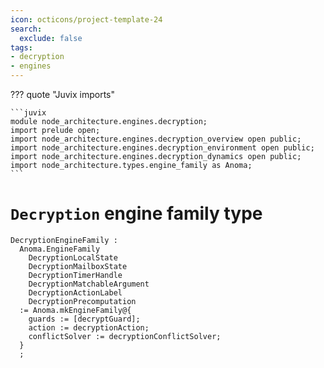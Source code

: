 ```yaml
---
icon: octicons/project-template-24
search:
  exclude: false
tags:
- decryption
- engines
---
```


??? quote "Juvix imports"

    ```juvix
    module node_architecture.engines.decryption;
    import prelude open;
    import node_architecture.engines.decryption_overview open public;
    import node_architecture.engines.decryption_environment open public;
    import node_architecture.engines.decryption_dynamics open public;
    import node_architecture.types.engine_family as Anoma;
    ```

# `Decryption` engine family type

<!-- --8<-- [start:decryption-engine-family] -->
```juvix
DecryptionEngineFamily :
  Anoma.EngineFamily
    DecryptionLocalState
    DecryptionMailboxState
    DecryptionTimerHandle
    DecryptionMatchableArgument
    DecryptionActionLabel
    DecryptionPrecomputation
  := Anoma.mkEngineFamily@{
    guards := [decryptGuard];
    action := decryptionAction;
    conflictSolver := decryptionConflictSolver;
  }
  ;
```
<!-- --8<-- [end:decryption-engine-family] -->
